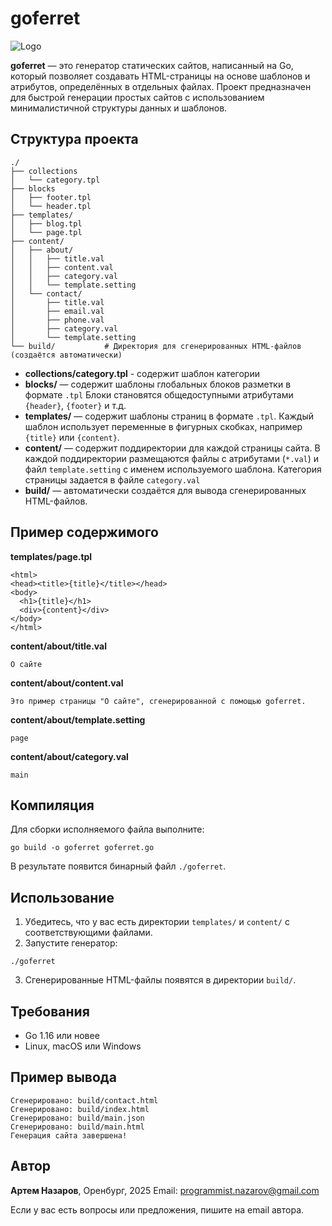 # goferret

![Logo](https://dl.dropbox.com/scl/fi/jfhjfas6zuwsj460h7j9p/goferret.png?rlkey=ulydm3q3dt0rygv8wjp09xgfy&st=ng7zs85b)

**goferret** — это генератор статических сайтов, написанный на Go, который позволяет создавать HTML-страницы на основе шаблонов и атрибутов, определённых в отдельных файлах. Проект предназначен для быстрой генерации простых сайтов с использованием минималистичной структуры данных и шаблонов.

## Структура проекта

```
./
├── collections
│   └── category.tpl
├── blocks
│   ├── footer.tpl
│   └── header.tpl
├── templates/
│   ├── blog.tpl
│   └── page.tpl
├── content/
│   ├── about/
│   │   ├── title.val
│   │   ├── content.val
│   │   ├── category.val
│   │   └── template.setting
│   └── contact/
│       ├── title.val
│       ├── email.val
│       ├── phone.val
│       ├── category.val
│       └── template.setting
└── build/           # Директория для сгенерированных HTML-файлов (создаётся автоматически)
```
- **collections/category.tpl** - содержит шаблон категории
- **blocks/** — содержит шаблоны глобальных блоков разметки в формате `.tpl`
Блоки становятся общедоступными атрибутами `{header}`, `{footer}` и т.д.
- **templates/** — содержит шаблоны страниц в формате `.tpl`. Каждый шаблон использует переменные в фигурных скобках, например `{title}` или `{content}`.
- **content/** — содержит поддиректории для каждой страницы сайта. В каждой поддиректории размещаются файлы с атрибутами (`*.val`) и файл `template.setting` с именем используемого шаблона. Категория страницы задается в файле `category.val`
- **build/** — автоматически создаётся для вывода сгенерированных HTML-файлов.

## Пример содержимого

**templates/page.tpl**
```
<html>
<head><title>{title}</title></head>
<body>
  <h1>{title}</h1>
  <div>{content}</div>
</body>
</html>
```

**content/about/title.val**
```
О сайте
```

**content/about/content.val**
```
Это пример страницы "О сайте", сгенерированной с помощью goferret.
```

**content/about/template.setting**
```
page
```

**content/about/category.val**
```
main
```

## Компиляция

Для сборки исполняемого файла выполните:

```
go build -o goferret goferret.go
```

В результате появится бинарный файл `./goferret`.

## Использование

1. Убедитесь, что у вас есть директории `templates/` и `content/` с соответствующими файлами.
2. Запустите генератор:

```
./goferret
```

3. Сгенерированные HTML-файлы появятся в директории `build/`.

## Требования
- Go 1.16 или новее
- Linux, macOS или Windows

## Пример вывода

```
Сгенерировано: build/contact.html
Сгенерировано: build/index.html
Сгенерировано: build/main.json
Сгенерировано: build/main.html
Генерация сайта завершена!
```

## Автор

**Артем Назаров**, Оренбург, 2025
Email: programmist.nazarov@gmail.com

Если у вас есть вопросы или предложения, пишите на email автора.
